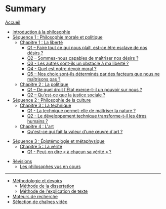 # Summary

[Accueil](README.md)
- [Introduction à la philosophie](intro.md)
- [Séquence 1 : Philosophie morale et politique](seq1.md)
	- [Chapitre 1 : La liberté](ch1.md)
		- [Q1 – Faire tout ce qui nous plaît, est-ce être esclave de nos désirs ?](ch1-q1.md)
		- [Q2 – Sommes-nous capables de maîtriser nos désirs ?](ch1-q2.md)
		- [Q3 - Les autres sont-ils un obstacle à ma liberté ?](ch1-q3.md)
		- [Q4 - Quel est notre devoir moral ?](ch1-q4.md)
		- [Q5 – Nos choix sont-ils déterminés par des facteurs que nous ne maîtrisons pas ?](ch1-q5.md)
		<!-- - [Q3 – Quelles sont les règles sociales qui ne portent pas atteinte à ma liberté ?]()
		- [Q4 – Quel est notre devoir moral ?]()
		- [Q5 – Quels devoirs avons-nous envers la nature ?]() -->
	- [Chapitre 2 : La politique](ch2.md)
		- [Q1 – De quel droit l'État exerce-t-il un pouvoir sur nous ?](ch2-q1.md)
		- [Q2 – Qu'est-ce que la justice sociale ?](ch2-q2.md)
		<!-- - [Q1 – L'État est-il au service de l'intérêt général ?]()
		- [Q2 – La raison d'être de l'État est-elle de garantir la sécurité ?]()
		- [Q3 - La politique doit-elle être guidée par un idéal moral ?]() -->
- [Séquence 2 : Philosophie de la culture](seq2.md)
	- [Chapitre 3 : La technique](ch3.md)
		- [Q1 - La technique permet-elle de maîtriser la nature ?](ch3-q1.md)
		- [Q2 - Le développement technique transforme-t-il les êtres humains ?](ch3-q2.md)
	- [Chapitre 4 : L'art](ch4.md)
		- [Qu'est-ce qui fait la valeur d'une œuvre d'art ?](ch4.md)
<!-- - [Q1 – La technique est-elle le propre des humains ?]()
		- [Q2 – La technologie permet-elle de maîtriser la nature ?]()
		- [Q3 – Les machines nous libèrent-elles du travail ?]()
		- [Q4 – Vivons-nous sous l'emprise des technologies de l'information ?]()
		- [Q5 – La technologie peut-elle améliorer les capacités des êtres humains ?]()
		- [Q6 – Peut-on contrôler le développement technologique ?]() -->
<!-- - [Chapitre 4 : L'art]() -->
<!-- - [Q1 – L'artiste n'obéit-il à aucune règle ?]()
		- [Q2 – Qu'est-ce que l'art nous apporte ?]()
		- [Q3 – Les goûts sont-ils relatifs ?]() -->
- [Séquence 3 : Épistémologie et métaphysique](seq3.md)
	- [Chapitre 5 : La vérité](ch5.md)
		- [Q1 - Peut-on dire « à chacun sa vérité » ?](ch5-q1.md)
<!-- - [Q1 – À quoi bon chercher la vérité ?]()
		- [Q2 – Peut-on dire « à chacun sa vérité ! » ?]()
		- [Q3 – Faut-il douter de tout ?]()
		- [Q4 – L'expérience est-elle le fondement de la science ?]()
		- [Q5 – Y a-t-il une méthode scientifique ?]() -->
<!-- - [Chapitre 6 : La religion]() -->
<!-- - [Q1 – La foi religieuse est-elle une affaire personnelle ou un phénomène social ?]()
		- [Q2 – La foi religieuse est-elle un refuge ?]()
		- [Q3 – Peut-on prouver l'existence ou l'inexistence de Dieu ?]()
		- [Q4 – Y a-t-il un conflit entre la raison et la foi religieuse ?]() -->
- [Révisions](revisions.md)
	- [Les philosophes vus en cours](frise-chronologique.md)
---

- [Méthodologie et devoirs](methode.md)
	- [Méthode de la dissertation](methode-dissertation.md)
	- [Méthode de l'explication de texte](methode-explication.md)
	<!-- - [Devoirs avec dossiers]() -->
- [Moteurs de recherche](moteurs-de-recherche.md)
- [Sélection de chaînes vidéo](selection-chaines-video.md)